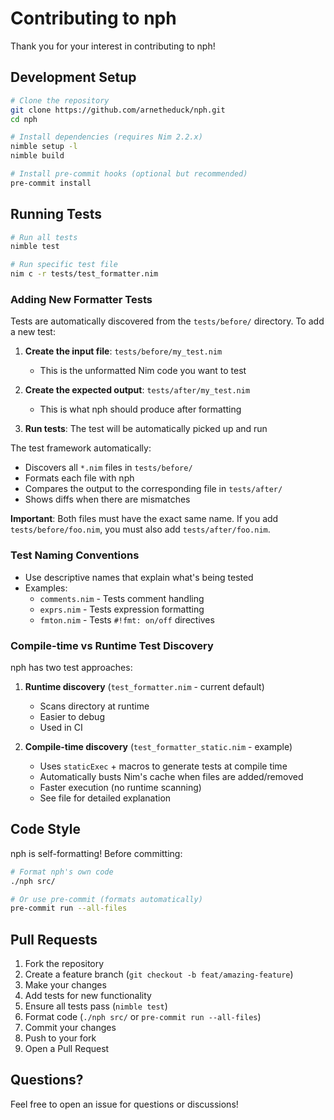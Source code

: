 # Contributing to nph

Thank you for your interest in contributing to nph!

## Development Setup

```sh
# Clone the repository
git clone https://github.com/arnetheduck/nph.git
cd nph

# Install dependencies (requires Nim 2.2.x)
nimble setup -l
nimble build

# Install pre-commit hooks (optional but recommended)
pre-commit install
```

## Running Tests

```sh
# Run all tests
nimble test

# Run specific test file
nim c -r tests/test_formatter.nim
```

### Adding New Formatter Tests

Tests are automatically discovered from the `tests/before/` directory. To add a
new test:

1. **Create the input file**: `tests/before/my_test.nim`
   - This is the unformatted Nim code you want to test

2. **Create the expected output**: `tests/after/my_test.nim`
   - This is what nph should produce after formatting

3. **Run tests**: The test will be automatically picked up and run

The test framework automatically:
- Discovers all `*.nim` files in `tests/before/`
- Formats each file with nph
- Compares the output to the corresponding file in `tests/after/`
- Shows diffs when there are mismatches

**Important**: Both files must have the exact same name. If you add
`tests/before/foo.nim`, you must also add `tests/after/foo.nim`.

### Test Naming Conventions

- Use descriptive names that explain what's being tested
- Examples:
  - `comments.nim` - Tests comment handling
  - `exprs.nim` - Tests expression formatting
  - `fmton.nim` - Tests `#!fmt: on/off` directives

### Compile-time vs Runtime Test Discovery

nph has two test approaches:

1. **Runtime discovery** (`test_formatter.nim` - current default)
   - Scans directory at runtime
   - Easier to debug
   - Used in CI

2. **Compile-time discovery** (`test_formatter_static.nim` - example)
   - Uses `staticExec` + macros to generate tests at compile time
   - Automatically busts Nim's cache when files are added/removed
   - Faster execution (no runtime scanning)
   - See file for detailed explanation

## Code Style

nph is self-formatting! Before committing:

```sh
# Format nph's own code
./nph src/

# Or use pre-commit (formats automatically)
pre-commit run --all-files
```

## Pull Requests

1. Fork the repository
2. Create a feature branch (`git checkout -b feat/amazing-feature`)
3. Make your changes
4. Add tests for new functionality
5. Ensure all tests pass (`nimble test`)
6. Format code (`./nph src/` or `pre-commit run --all-files`)
7. Commit your changes
8. Push to your fork
9. Open a Pull Request

## Questions?

Feel free to open an issue for questions or discussions!
